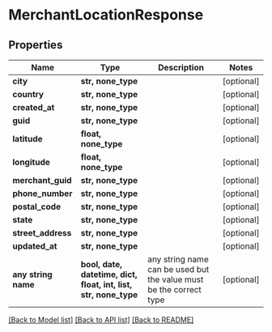 # MerchantLocationResponse


## Properties
Name | Type | Description | Notes
------------ | ------------- | ------------- | -------------
**city** | **str, none_type** |  | [optional] 
**country** | **str, none_type** |  | [optional] 
**created_at** | **str, none_type** |  | [optional] 
**guid** | **str, none_type** |  | [optional] 
**latitude** | **float, none_type** |  | [optional] 
**longitude** | **float, none_type** |  | [optional] 
**merchant_guid** | **str, none_type** |  | [optional] 
**phone_number** | **str, none_type** |  | [optional] 
**postal_code** | **str, none_type** |  | [optional] 
**state** | **str, none_type** |  | [optional] 
**street_address** | **str, none_type** |  | [optional] 
**updated_at** | **str, none_type** |  | [optional] 
**any string name** | **bool, date, datetime, dict, float, int, list, str, none_type** | any string name can be used but the value must be the correct type | [optional]

[[Back to Model list]](../README.md#documentation-for-models) [[Back to API list]](../README.md#documentation-for-api-endpoints) [[Back to README]](../README.md)


